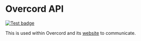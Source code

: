 # Overcord API
<a href="https://github.com/davidetacchini/overcord-api/actions" target="_blank">
    <img src="https://github.com/davidetacchini/overcord-api/workflows/Test/badge.svg" alt="Test badge" />
</a>

This is used within Overcord and its [website](https://overcord.netlify.app) to communicate.